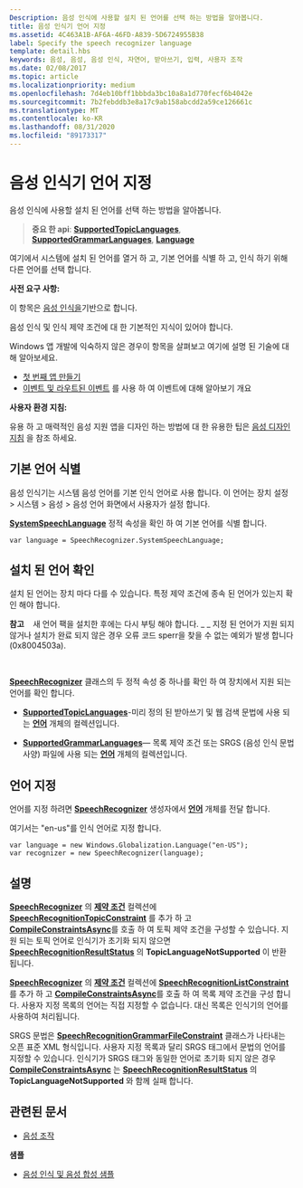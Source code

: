 ```yaml
---
Description: 음성 인식에 사용할 설치 된 언어를 선택 하는 방법을 알아봅니다.
title: 음성 인식기 언어 지정
ms.assetid: 4C463A1B-AF6A-46FD-A839-5D6724955B38
label: Specify the speech recognizer language
template: detail.hbs
keywords: 음성, 음성, 음성 인식, 자연어, 받아쓰기, 입력, 사용자 조작
ms.date: 02/08/2017
ms.topic: article
ms.localizationpriority: medium
ms.openlocfilehash: 7d4eb10bff1bbbda3bc10a8a1d770fecf6b4042e
ms.sourcegitcommit: 7b2febddb3e8a17c9ab158abcdd2a59ce126661c
ms.translationtype: MT
ms.contentlocale: ko-KR
ms.lasthandoff: 08/31/2020
ms.locfileid: "89173317"
---
```

# <a name="specify-the-speech-recognizer-language"></a>음성 인식기 언어 지정


음성 인식에 사용할 설치 된 언어를 선택 하는 방법을 알아봅니다.

> **중요 한 api**: [**SupportedTopicLanguages**](/uwp/api/windows.media.speechrecognition.speechrecognizer.supportedtopiclanguages), [**SupportedGrammarLanguages**](/uwp/api/windows.media.speechrecognition.speechrecognizer.supportedgrammarlanguages), [**Language**](/uwp/api/Windows.Globalization.Language)


여기에서 시스템에 설치 된 언어를 열거 하 고, 기본 언어를 식별 하 고, 인식 하기 위해 다른 언어를 선택 합니다.

**사전 요구 사항:**

이 항목은 [음성 인식을](speech-recognition.md)기반으로 합니다.

음성 인식 및 인식 제약 조건에 대 한 기본적인 지식이 있어야 합니다.

Windows 앱 개발에 익숙하지 않은 경우이 항목을 살펴보고 여기에 설명 된 기술에 대해 알아보세요.

-   [첫 번째 앱 만들기](../../get-started/your-first-app.md)
-   [이벤트 및 라우트된 이벤트](../../xaml-platform/events-and-routed-events-overview.md) 를 사용 하 여 이벤트에 대해 알아보기 개요

**사용자 환경 지침:**

유용 하 고 매력적인 음성 지원 앱을 디자인 하는 방법에 대 한 유용한 팁은 [음성 디자인 지침](./speech-interactions.md) 을 참조 하세요.

## <a name="identify-the-default-language"></a>기본 언어 식별


음성 인식기는 시스템 음성 언어를 기본 인식 언어로 사용 합니다. 이 언어는 장치 설정 &gt; 시스템 &gt; 음성 &gt; 음성 언어 화면에서 사용자가 설정 합니다.

[**SystemSpeechLanguage**](/uwp/api/windows.media.speechrecognition.speechrecognizer.systemspeechlanguage) 정적 속성을 확인 하 여 기본 언어를 식별 합니다.

```CSharp
var language = SpeechRecognizer.SystemSpeechLanguage; 
```

## <a name="confirm-an-installed-language"></a>설치 된 언어 확인


설치 된 언어는 장치 마다 다를 수 있습니다. 특정 제약 조건에 종속 된 언어가 있는지 확인 해야 합니다.

**참고**    새 언어 팩을 설치한 후에는 다시 부팅 해야 합니다. \_ \_ 지정 된 언어가 지원 되지 않거나 설치가 완료 되지 않은 경우 오류 코드 sperr을 찾을 수 없는 예외가 발생 합니다 (0x8004503a).

 

[**SpeechRecognizer**](/uwp/api/Windows.Media.SpeechRecognition.SpeechRecognizer) 클래스의 두 정적 속성 중 하나를 확인 하 여 장치에서 지원 되는 언어를 확인 합니다.

-   [**SupportedTopicLanguages**](/uwp/api/windows.media.speechrecognition.speechrecognizer.supportedtopiclanguages)-미리 정의 된 받아쓰기 및 웹 검색 문법에 사용 되는 [**언어**](/uwp/api/Windows.Globalization.Language) 개체의 컬렉션입니다.

-   [**SupportedGrammarLanguages**](/uwp/api/windows.media.speechrecognition.speechrecognizer.supportedgrammarlanguages)— 목록 제약 조건 또는 SRGS (음성 인식 문법 사양) 파일에 사용 되는 [**언어**](/uwp/api/Windows.Globalization.Language) 개체의 컬렉션입니다.

## <a name="specify-a-language"></a>언어 지정


언어를 지정 하려면 [**SpeechRecognizer**](/uwp/api/Windows.Media.SpeechRecognition.SpeechRecognizer) 생성자에서 [**언어**](/uwp/api/Windows.Globalization.Language) 개체를 전달 합니다.

여기서는 "en-us"를 인식 언어로 지정 합니다.


```CSharp
var language = new Windows.Globalization.Language("en-US"); 
var recognizer = new SpeechRecognizer(language); 
```

## <a name="remarks"></a>설명


[**SpeechRecognizer**](/uwp/api/Windows.Media.SpeechRecognition.SpeechRecognizer) 의 [**제약 조건**](/uwp/api/windows.media.speechrecognition.speechrecognizer.constraints) 컬렉션에 [**SpeechRecognitionTopicConstraint**](/uwp/api/Windows.Media.SpeechRecognition.SpeechRecognitionTopicConstraint) 를 추가 하 고 [**CompileConstraintsAsync**](/uwp/api/windows.media.speechrecognition.speechrecognizer.compileconstraintsasync)를 호출 하 여 토픽 제약 조건을 구성할 수 있습니다. 지원 되는 토픽 언어로 인식기가 초기화 되지 않으면 [**SpeechRecognitionResultStatus**](/uwp/api/Windows.Media.SpeechRecognition.SpeechRecognitionResultStatus) 의 **TopicLanguageNotSupported** 이 반환 됩니다.

[**SpeechRecognizer**](/uwp/api/Windows.Media.SpeechRecognition.SpeechRecognizer) 의 [**제약 조건**](/uwp/api/windows.media.speechrecognition.speechrecognizer.constraints) 컬렉션에 [**SpeechRecognitionListConstraint**](/uwp/api/Windows.Media.SpeechRecognition.SpeechRecognitionListConstraint) 를 추가 하 고 [**CompileConstraintsAsync**](/uwp/api/windows.media.speechrecognition.speechrecognizer.compileconstraintsasync)를 호출 하 여 목록 제약 조건을 구성 합니다. 사용자 지정 목록의 언어는 직접 지정할 수 없습니다. 대신 목록은 인식기의 언어를 사용하여 처리됩니다.

SRGS 문법은 [**SpeechRecognitionGrammarFileConstraint**](/uwp/api/Windows.Media.SpeechRecognition.SpeechRecognitionGrammarFileConstraint) 클래스가 나타내는 오픈 표준 XML 형식입니다. 사용자 지정 목록과 달리 SRGS 태그에서 문법의 언어를 지정할 수 있습니다. 인식기가 SRGS 태그와 동일한 언어로 초기화 되지 않은 경우 [**CompileConstraintsAsync**](/uwp/api/windows.media.speechrecognition.speechrecognizer.compileconstraintsasync) 는 [**SpeechRecognitionResultStatus**](/uwp/api/Windows.Media.SpeechRecognition.SpeechRecognitionResultStatus) 의 **TopicLanguageNotSupported** 와 함께 실패 합니다.

## <a name="related-articles"></a>관련된 문서

* [음성 조작](speech-interactions.md)

**샘플**

* [음성 인식 및 음성 합성 샘플](https://github.com/Microsoft/Windows-universal-samples/tree/master/Samples/SpeechRecognitionAndSynthesis)
 

 